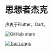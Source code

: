 # 思想者杰克

热衷于Flutter，Dart。


![GitHub stars](https://github-readme-stats.vercel.app/api?username=ThinkerJack&bg_color=30,C2FFD8,465EFB&title_color=fff&text_color=fff)
</br>

[![Top Langs](https://github-readme-stats.vercel.app/api/top-langs/?username=ThinkerJack&layout=compact&bg_color=30,C2FFD8,465EFB&title_color=fff&text_color=fff)]()


